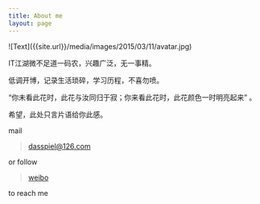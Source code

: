 ```yaml
---
title: About me
layout: page
---
```


<div class="image-avatar" >
![Text]({{site.url}}/media/images/2015/03/11/avatar.jpg)
</div>

IT江湖微不足道一码农，兴趣广泛，无一事精。

低调开博，记录生活琐碎，学习历程，不喜勿喷。

“你未看此花时，此花与汝同归于寂；你来看此花时，此花颜色一时明亮起来” 。

希望，此处只言片语给你此感。


mail 

> dasspiel@126.com

or follow 

> [weibo](http://weibo.com/voidove)

to reach me
